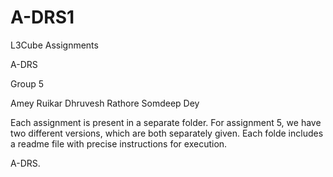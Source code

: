 A-DRS1
======

L3Cube Assignments

A-DRS

Group 5

Amey Ruikar
Dhruvesh Rathore
Somdeep Dey

Each assignment is present in a separate folder. For assignment 5, we have two different versions, which are both separately
given. Each folde includes a readme file with precise instructions for execution.

A-DRS.
